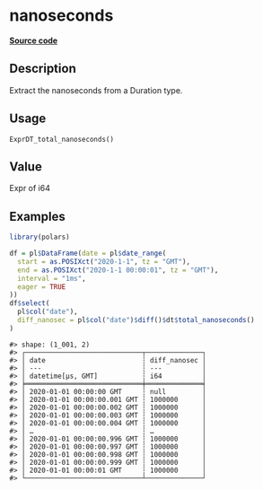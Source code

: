 

# nanoseconds

[**Source code**](https://github.com/pola-rs/r-polars/tree/5765842071140bd7a822ebb4fd6b0ab652d73f0d/R/expr__datetime.R#L878)

## Description

Extract the nanoseconds from a Duration type.

## Usage

<pre><code class='language-R'>ExprDT_total_nanoseconds()
</code></pre>

## Value

Expr of i64

## Examples

``` r
library(polars)

df = pl$DataFrame(date = pl$date_range(
  start = as.POSIXct("2020-1-1", tz = "GMT"),
  end = as.POSIXct("2020-1-1 00:00:01", tz = "GMT"),
  interval = "1ms",
  eager = TRUE
))
df$select(
  pl$col("date"),
  diff_nanosec = pl$col("date")$diff()$dt$total_nanoseconds()
)
```

    #> shape: (1_001, 2)
    #> ┌─────────────────────────────┬──────────────┐
    #> │ date                        ┆ diff_nanosec │
    #> │ ---                         ┆ ---          │
    #> │ datetime[μs, GMT]           ┆ i64          │
    #> ╞═════════════════════════════╪══════════════╡
    #> │ 2020-01-01 00:00:00 GMT     ┆ null         │
    #> │ 2020-01-01 00:00:00.001 GMT ┆ 1000000      │
    #> │ 2020-01-01 00:00:00.002 GMT ┆ 1000000      │
    #> │ 2020-01-01 00:00:00.003 GMT ┆ 1000000      │
    #> │ 2020-01-01 00:00:00.004 GMT ┆ 1000000      │
    #> │ …                           ┆ …            │
    #> │ 2020-01-01 00:00:00.996 GMT ┆ 1000000      │
    #> │ 2020-01-01 00:00:00.997 GMT ┆ 1000000      │
    #> │ 2020-01-01 00:00:00.998 GMT ┆ 1000000      │
    #> │ 2020-01-01 00:00:00.999 GMT ┆ 1000000      │
    #> │ 2020-01-01 00:00:01 GMT     ┆ 1000000      │
    #> └─────────────────────────────┴──────────────┘
